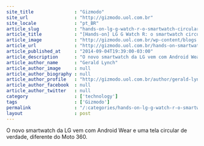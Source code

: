```yaml
---
site_title               : "Gizmodo"
site_url                 : "http://gizmodo.uol.com.br"
site_locale              : "pt_BR"
article_slug             : "hands-on-lg-g-watch-r-o-smartwatch-circular-de-verdade"
article_title            : "[Hands-on] LG G Watch R: o smartwatch circular de verdade"
article_image            : "http://gizmodo.uol.com.br/wp-content/blogs.dir/8/files/2014/09/xexcxmt7dhhkuifkzbwb.jpg"
article_url              : "http://gizmodo.uol.com.br/hands-on-smartwatch-lg-g-watch-r/"
article_published_at     : "2014-09-04T19:39:00-03:00"
article_description      : "O novo smartwatch da LG vem com Android Wear e uma tela circular de verdade, diferente do Moto 360."
article_author_name      : "Gerald Lynch"
article_author_image     : null
article_author_biography : null
article_author_profile   : "http://gizmodo.uol.com.br/author/gerald-lynch/"
article_author_facebook  : null
article_author_twitter   : null
category                 : ['technology']
tags                     : ['Gizmodo']
permalink                : "/:categories/hands-on-lg-g-watch-r-o-smartwatch-circular-de-verdade/"
layout                   : post
---
```


O novo smartwatch da LG vem com Android Wear e uma tela circular de verdade, diferente do Moto 360.
